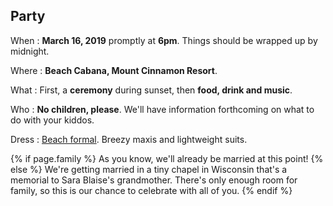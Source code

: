 ## Party

When
: **March 16, 2019** promptly at **6pm**. Things should be wrapped up by midnight.

Where
: **Beach Cabana, Mount Cinnamon Resort**.

What
: First, a **ceremony** during sunset, then **food, drink and music**.

Who
: **No children, please**. We'll have information forthcoming on what to do with your kiddos.

Dress
: [Beach formal](https://www.theknot.com/content/wedding-guest-attire-cheat-sheet). Breezy maxis and lightweight suits.

{% if page.family %}
As you know, we'll already be married at this point!
{% else %}
We're getting married in a tiny chapel in Wisconsin that's a memorial to Sara Blaise's grandmother. There's only enough room for family, so this is our chance to celebrate with all of you.
{% endif %}